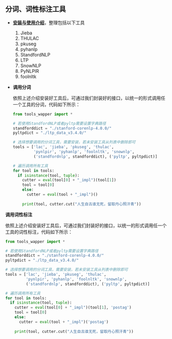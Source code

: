 ## 分词、词性标注工具

- **[安装与使用介绍](./lac_tools.md)**，整理包括以下工具

  1. Jieba
  2. THULAC
  3. pkuseg
  4. pyhanlp
  5. StandfordNLP
  6. LTP
  7. SnowNLP
  8. PyNLPIR
  9. foolnltk

- **调用分词**

  依照上述介绍安装好工具后，可通过我们封装好的接口，以统一的形式调用任一个工具的分词，代码如下所示：

  ```python
  from tools_wapper import *
  
  # 若使用StandfordNLP或者pyltp需要设置字典路径
  standforddict = "./stanford-corenlp-4.0.0/"
  pyltpdict = "./ltp_data_v3.4.0/"
  
  # 选择想要调用的分词工具，需要安装，若未安装工具从列表中删除即可
  tools = ['lac', 'jieba', 'pkuseg', 'thulac',
           'pynlpir', 'pyhanlp', 'foolnltk', 'snownlp',
           ('standfordnlp', standforddict), ('pyltp', pyltpdict)]
  
  # 遍历调用所有工具
  for tool in tools:
    if isinstance(tool, tuple):
      cutter = eval(tool[0] + "_impl")(tool[1])
      tool = tool[0]
      else:
        cutter = eval(tool + "_impl")()
      
      print(tool, cutter.cut("人生自古谁无死，留取丹心照汗青"))
  ```

**调用词性标注**

依照上述介绍安装好工具后，可通过我们封装好的接口，以统一的形式调用任一个工具的词性标注，代码如下所示：

```python
from tools_wapper import *

# 若使用StandfordNLP或者pyltp需要设置字典路径
standforddict = "./stanford-corenlp-4.0.0/"
pyltpdict = "./ltp_data_v3.4.0/"

# 选择想要调用的分词工具，需要安装，若未安装工具从列表中删除即可
tools = ['lac', 'jieba', 'pkuseg', 'thulac',
         'pynlpir', 'pyhanlp', 'foolnltk', 'snownlp',
         ('standfordnlp', standforddict), ('pyltp', pyltpdict)]

# 遍历调用所有工具
for tool in tools:
  if isinstance(tool, tuple):
    cutter = eval(tool[0] + "_impl")(tool[1], 'postag')
    tool = tool[0]
    else:
      cutter = eval(tool + "_impl")('postag')
    
    print(tool, cutter.cut("人生自古谁无死，留取丹心照汗青"))
```

